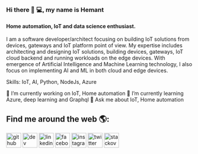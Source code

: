 ### Hi there 👋 💻, my name is Hemant
#### Home automation, IoT and data science enthusiast.
I am a software developer/architect focusing on building IoT solutions from devices, gateways and IoT platform point of view. My expertise includes architecting and designing IoT solutions, building devices, gateways, IoT cloud backend and running workloads on the edge devices.
With emergence of Artificial Intelligence and Machine Learning technology, I also focus on implementing AI and ML in both cloud and edge devices. 

Skills: IoT, AI, Python, NodeJs, Azure

🔭 I’m currently working on IoT, Home automation
🌱 I’m currently learning Azure, deep learning and Graphql 
💬 Ask me about IoT, Home automation

## Find me around the web 🌎:
[<img src='https://cdn.jsdelivr.net/npm/simple-icons@3.0.1/icons/github.svg' alt='github' height='40'>](https://github.com/https://github.com/hemantkamalakar)  [<img src='https://cdn.jsdelivr.net/npm/simple-icons@3.0.1/icons/dev-dot-to.svg' alt='dev' height='40'>](https://dev.to/https://dev.to/hemantkamalakar)  [<img src='https://cdn.jsdelivr.net/npm/simple-icons@3.0.1/icons/linkedin.svg' alt='linkedin' height='40'>](https://www.linkedin.com/in/https://www.linkedin.com/in/hemantkamalakar//)  [<img src='https://cdn.jsdelivr.net/npm/simple-icons@3.0.1/icons/facebook.svg' alt='facebook' height='40'>](https://www.facebook.com/https://www.facebook.com/hemant.kamalakar)  [<img src='https://cdn.jsdelivr.net/npm/simple-icons@3.0.1/icons/instagram.svg' alt='instagram' height='40'>](https://www.instagram.com/https://www.instagram.com/hemantkamalakar//)  [<img src='https://cdn.jsdelivr.net/npm/simple-icons@3.0.1/icons/twitter.svg' alt='twitter' height='40'>](https://twitter.com/https://twitter.com/hemantkamalakar)  [<img src='https://cdn.jsdelivr.net/npm/simple-icons@3.0.1/icons/stackoverflow.svg' alt='stackoverflow' height='40'>](https://stackoverflow.com/users/1509605/hemant-kamalakar)  
